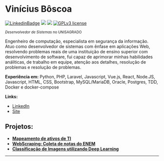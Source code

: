 # Vinícius Bôscoa

[![LinkedinBadge](https://img.shields.io/badge/Vinicius%20Boscoa-blue?logo=LinkedIn&link=https://www.linkedin.com/in/vinicius-boscoa/)](https://www.linkedin.com/in/vinicius-boscoa/)
[![](https://img.shields.io/badge/python-3.7+-blue.svg)](https://www.python.org/downloads/release/python-365/) [![](https://img.shields.io/packagist/php-v/laravel/laravel)](https://www.php.net/)
[![GPLv3 license](https://img.shields.io/badge/License-GPLv3-blue.svg)](http://perso.crans.org/besson/LICENSE.html) 

<sub>*Desenvolvedor de Sistemas* no UNISAGRADO</sub>

Engenheiro de computação, especialista em segurança da informação. Atuo como desenvolvedor de sistemas com ênfase em aplicações Web, resolvendo problemas reais de uma instituição de ensino superior com desenvolvimento de software, fui capaz de aprimorar minhas habilidades análiticas, de trabalho em equipe, atenção aos detalhes, resolução de problemas e resolução de problemas.

**Experiência em:** Python, PHP, Laravel, Javascript, Vue.js, React, Node.JS, Javascript, HTML, CSS, Bootstrap, MySQL/MariaDB, Oracle, Postgres, TDD, Docker e docker-compose

**Links:**
* [LinkedIn](https://www.linkedin.com/in/viniciusboscoa)
* [Site](https://viniboscoa.dev)


## Projetos:

* **[Mapeamento de ativos de TI](https://bit.ly/390kfbu)**
* **[WebScraping: Coleta de notas do ENEM](https://bit.ly/3o4livx)**
* **[Classificação de Imagens utilizando Deep Learning](https://github.com/virb30/portfolio/blob/master/notebooks/009_EDS_Projeto_Fashion_MNIST.ipynb)**

---







